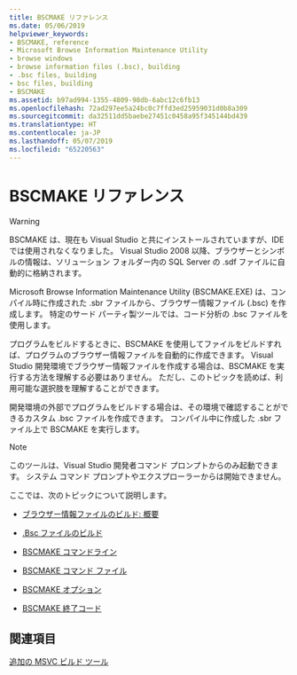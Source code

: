 ```yaml
---
title: BSCMAKE リファレンス
ms.date: 05/06/2019
helpviewer_keywords:
- BSCMAKE, reference
- Microsoft Browse Information Maintenance Utility
- browse windows
- browse information files (.bsc), building
- .bsc files, building
- bsc files, building
- BSCMAKE
ms.assetid: b97ad994-1355-4809-98db-6abc12c6fb13
ms.openlocfilehash: 72ad297ee5a24bc0c7ffd3ed25959031d0b8a309
ms.sourcegitcommit: da32511dd5baebe27451c0458a95f345144bd439
ms.translationtype: HT
ms.contentlocale: ja-JP
ms.lasthandoff: 05/07/2019
ms.locfileid: "65220563"
---
```

# <a name="bscmake-reference"></a>BSCMAKE リファレンス

> [!WARNING]
> BSCMAKE は、現在も Visual Studio と共にインストールされていますが、IDE では使用されなくなりました。 Visual Studio 2008 以降、ブラウザーとシンボルの情報は、ソリューション フォルダー内の SQL Server の .sdf ファイルに自動的に格納されます。

Microsoft Browse Information Maintenance Utility (BSCMAKE.EXE) は、コンパイル時に作成された .sbr ファイルから、ブラウザー情報ファイル (.bsc) を作成します。 特定のサード パーティ製ツールでは、コード分析の .bsc ファイルを使用します。

プログラムをビルドするときに、BSCMAKE を使用してファイルをビルドすれば、プログラムのブラウザー情報ファイルを自動的に作成できます。 Visual Studio 開発環境でブラウザー情報ファイルを作成する場合は、BSCMAKE を実行する方法を理解する必要はありません。 ただし、このトピックを読めば、利用可能な選択肢を理解することができます。

開発環境の外部でプログラムをビルドする場合は、その環境で確認することができるカスタム .bsc ファイルを作成できます。 コンパイル中に作成した .sbr ファイル上で BSCMAKE を実行します。

> [!NOTE]
>  このツールは、Visual Studio 開発者コマンド プロンプトからのみ起動できます。 システム コマンド プロンプトやエクスプローラーからは開始できません。

ここでは、次のトピックについて説明します。

- [ブラウザー情報ファイルのビルド: 概要](building-browse-information-files-overview.md)

- [.Bsc ファイルのビルド](building-a-dot-bsc-file.md)

- [BSCMAKE コマンドライン](bscmake-command-line.md)

- [BSCMAKE コマンド ファイル](bscmake-command-file-response-file.md)

- [BSCMAKE オプション](bscmake-options.md)

- [BSCMAKE 終了コード](bscmake-exit-codes.md)

## <a name="see-also"></a>関連項目

[追加の MSVC ビルド ツール](c-cpp-build-tools.md)
